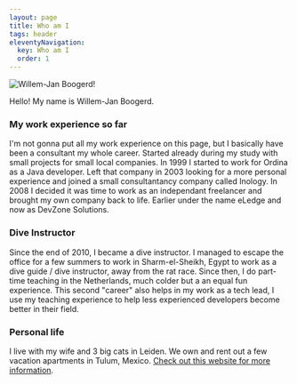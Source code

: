 ```yaml
---
layout: page
title: Who am I
tags: header
eleventyNavigation:
  key: Who am I
  order: 1
---
```


![Willem-Jan Boogerd!](/images/wjboogerd.jpeg "Willem-Jan Boogerd")

Hello! My name is Willem-Jan Boogerd.


### My work experience so far

I'm not gonna put all my work experience on this page, but I basically have been a consultant my whole career.
Started already during my study with small projects for small local companies. In 1999 I started to work for Ordina as a Java developer.
Left that company in 2003 looking for a more personal experience and joined a small consultantancy company called Inology.
In 2008 I decided it was time to work as an independant freelancer and brought my own company back to life. Earlier under the name eLedge and now as DevZone Solutions.

### Dive Instructor

Since the end of 2010, I became a dive instructor. I managed to escape the office for a few summers to work in Sharm-el-Sheikh, Egypt
to work as a dive guide / dive instructor, away from the rat race. Since then, I do part-time teaching in the Netherlands, much colder but a an equal fun experience.
This second "career" also helps in my work as a tech lead, I use my teaching experience to help less experienced developers become better in their field.

### Personal life

I live with my wife and 3 big cats in Leiden.
We own and rent out a few vacation apartments in Tulum, Mexico. [Check out this website for more information](https://dvz.one/maya).